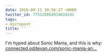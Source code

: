```yaml
---
date: 2016-09-11 19:56:27 +0000
twitter_id: 775120854934024192
tags:
- micropost
title: ''
---
```


I'm hyped about Sonic Mania, and this is why: [connected.oddevan.com/sonic-mania-an…](https://connected.oddevan.com/sonic-mania-and-the-triumph-of-fan-culture-2a8b2c0a67c2#.qyyzygse9)
